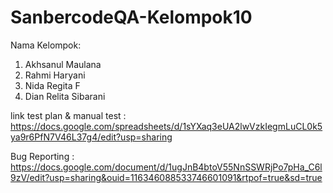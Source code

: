 # SanbercodeQA-Kelompok10

Nama Kelompok:
1. Akhsanul Maulana
2. Rahmi Haryani
3. Nida Regita F
4. Dian Relita Sibarani

link test plan & manual test : https://docs.google.com/spreadsheets/d/1sYXaq3eUA2lwVzkIegmLuCL0k5ya9r6PfN7V46L37g4/edit?usp=sharing

Bug Reporting :
https://docs.google.com/document/d/1ugJnB4btoV55NnSSWRjPo7pHa_C6l9zV/edit?usp=sharing&ouid=116346088533746601091&rtpof=true&sd=true